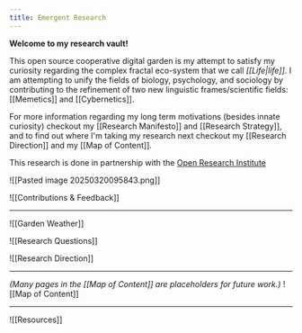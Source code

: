 ```yaml
---
title: Emergent Research
---
```

**Welcome to my research vault!**

This open source cooperative digital garden is my attempt to satisfy my curiosity regarding the complex fractal eco-system that we call *[[Life|life]]*. I am attempting to unify the fields of biology, psychology, and sociology by contributing to the refinement of two new linguistic frames/scientific fields: [[Memetics]] and [[Cybernetics]].

For more information regarding my long term motivations (besides innate curiosity) checkout my [[Research Manifesto]] and [[Research Strategy]], and to find out where I'm taking my research next checkout my [[Research Direction]] and my [[Map of Content]].

This research is done in partnership with the [Open Research Institute](https://open-research-institute.github.io/)

![[Pasted image 20250320095843.png]]

![[Contributions & Feedback]]

---
![[Garden Weather]]

![[Research Questions]]

![[Research Direction]]

---

*(Many pages in the [[Map of Content]] are placeholders for future work.)*
![[Map of Content]]

---

![[Resources]]
